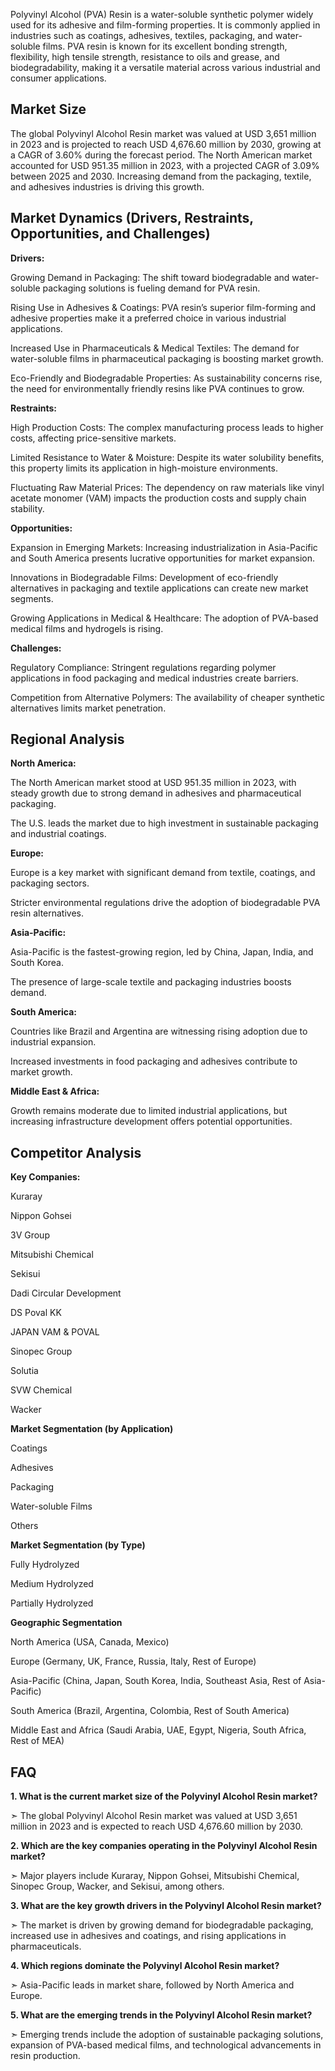 Polyvinyl Alcohol (PVA) Resin is a water-soluble synthetic polymer widely used for its adhesive and film-forming properties. It is commonly applied in industries such as coatings, adhesives, textiles, packaging, and water-soluble films. PVA resin is known for its excellent bonding strength, flexibility, high tensile strength, resistance to oils and grease, and biodegradability, making it a versatile material across various industrial and consumer applications.

## Market Size

The global Polyvinyl Alcohol Resin market was valued at USD 3,651 million in 2023 and is projected to reach USD 4,676.60 million by 2030, growing at a CAGR of 3.60% during the forecast period. The North American market accounted for USD 951.35 million in 2023, with a projected CAGR of 3.09% between 2025 and 2030. Increasing demand from the packaging, textile, and adhesives industries is driving this growth.

## Market Dynamics (Drivers, Restraints, Opportunities, and Challenges)

**Drivers:**

Growing Demand in Packaging: The shift toward biodegradable and water-soluble packaging solutions is fueling demand for PVA resin.

Rising Use in Adhesives & Coatings: PVA resin’s superior film-forming and adhesive properties make it a preferred choice in various industrial applications.

Increased Use in Pharmaceuticals & Medical Textiles: The demand for water-soluble films in pharmaceutical packaging is boosting market growth.

Eco-Friendly and Biodegradable Properties: As sustainability concerns rise, the need for environmentally friendly resins like PVA continues to grow.

**Restraints:**

High Production Costs: The complex manufacturing process leads to higher costs, affecting price-sensitive markets.

Limited Resistance to Water & Moisture: Despite its water solubility benefits, this property limits its application in high-moisture environments.

Fluctuating Raw Material Prices: The dependency on raw materials like vinyl acetate monomer (VAM) impacts the production costs and supply chain stability.

**Opportunities:**

Expansion in Emerging Markets: Increasing industrialization in Asia-Pacific and South America presents lucrative opportunities for market expansion.

Innovations in Biodegradable Films: Development of eco-friendly alternatives in packaging and textile applications can create new market segments.

Growing Applications in Medical & Healthcare: The adoption of PVA-based medical films and hydrogels is rising.

**Challenges:**

Regulatory Compliance: Stringent regulations regarding polymer applications in food packaging and medical industries create barriers.

Competition from Alternative Polymers: The availability of cheaper synthetic alternatives limits market penetration.

## Regional Analysis

**North America:**

The North American market stood at USD 951.35 million in 2023, with steady growth due to strong demand in adhesives and pharmaceutical packaging.

The U.S. leads the market due to high investment in sustainable packaging and industrial coatings.

**Europe:**

Europe is a key market with significant demand from textile, coatings, and packaging sectors.

Stricter environmental regulations drive the adoption of biodegradable PVA resin alternatives.

**Asia-Pacific:**

Asia-Pacific is the fastest-growing region, led by China, Japan, India, and South Korea.

The presence of large-scale textile and packaging industries boosts demand.

**South America:**

Countries like Brazil and Argentina are witnessing rising adoption due to industrial expansion.

Increased investments in food packaging and adhesives contribute to market growth.

**Middle East & Africa:**

Growth remains moderate due to limited industrial applications, but increasing infrastructure development offers potential opportunities.

## Competitor Analysis

**Key Companies:**

Kuraray

Nippon Gohsei

3V Group

Mitsubishi Chemical

Sekisui

Dadi Circular Development

DS Poval KK

JAPAN VAM & POVAL

Sinopec Group

Solutia

SVW Chemical

Wacker

**Market Segmentation (by Application)**

Coatings

Adhesives

Packaging

Water-soluble Films

Others

**Market Segmentation (by Type)**

Fully Hydrolyzed

Medium Hydrolyzed

Partially Hydrolyzed

**Geographic Segmentation**

North America (USA, Canada, Mexico)

Europe (Germany, UK, France, Russia, Italy, Rest of Europe)

Asia-Pacific (China, Japan, South Korea, India, Southeast Asia, Rest of Asia-Pacific)

South America (Brazil, Argentina, Colombia, Rest of South America)

Middle East and Africa (Saudi Arabia, UAE, Egypt, Nigeria, South Africa, Rest of MEA)

## FAQ 

**1. What is the current market size of the Polyvinyl Alcohol Resin market?**

➣ The global Polyvinyl Alcohol Resin market was valued at USD 3,651 million in 2023 and is expected to reach USD 4,676.60 million by 2030.

**2. Which are the key companies operating in the Polyvinyl Alcohol Resin market?**

➣ Major players include Kuraray, Nippon Gohsei, Mitsubishi Chemical, Sinopec Group, Wacker, and Sekisui, among others.

**3. What are the key growth drivers in the Polyvinyl Alcohol Resin market?**

➣ The market is driven by growing demand for biodegradable packaging, increased use in adhesives and coatings, and rising applications in pharmaceuticals.

**4. Which regions dominate the Polyvinyl Alcohol Resin market?**

➣ Asia-Pacific leads in market share, followed by North America and Europe.

**5. What are the emerging trends in the Polyvinyl Alcohol Resin market?**

➣ Emerging trends include the adoption of sustainable packaging solutions, expansion of PVA-based medical films, and technological advancements in resin production.
